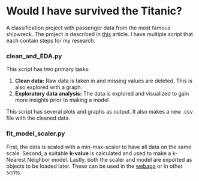# Would I have survived the Titanic?

A classification project with passenger data from the most famous shipwreck. The project is described in [this](https://tomkral.nl/projects/Titanic/titanic.html) article. I have multiple script that each contain steps for my research. 

### clean_and_EDA.py
This script has two primary tasks:
1. **Clean data:** Raw data is taken in and missing values are deleted. This is also explored with a graph.
2. **Exploratory data analysis:** The data is explored and visualized to gain more insights prior to making a model

This script has several plots and graphs as output. It also makes a new .csv file with the cleaned data.


### fit_model_scaler.py
First, the data is scaled with a min-max-scaler to have all data on the same scale. Second, a suitable __k-value__ is calculated and used to make a k-Nearest Neighbor model. Lastly, both the scaler and model are exported as objects to be loaded later. These can be used in the [webapp](https://github.com/thjkral/titanic_webapp) or in other scrits.